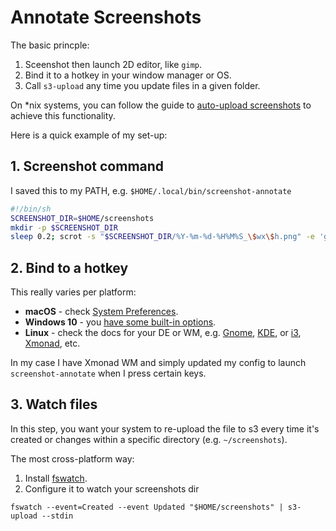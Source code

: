 # Annotate Screenshots

The basic princple:

1. Sceenshot then launch 2D editor, like `gimp`.
2. Bind it to a hotkey in your window manager or OS.
3. Call `s3-upload` any time you update files in a given folder.

On *nix systems, you can follow the guide to [auto-upload screenshots](auto-upload-screenshots.md) to achieve this functionality.

Here is a quick example of my set-up:

## 1. Screenshot command

I saved this to my PATH, e.g. `$HOME/.local/bin/screenshot-annotate`

```sh
#!/bin/sh
SCREENSHOT_DIR=$HOME/screenshots
mkdir -p $SCREENSHOT_DIR
sleep 0.2; scrot -s "$SCREENSHOT_DIR/%Y-%m-%d-%H%M%S_\$wx\$h.png" -e 'gimp $f'
```

## 2. Bind to a hotkey

This really varies per platform:

* **macOS** - check [System Preferences](https://support.apple.com/guide/mac-help/create-keyboard-shortcuts-for-apps-mchlp2271/mac).
* **Windows 10** - you [have some built-in options](https://www.laptopmag.com/articles/create-keyboard-shortcuts-windows-10).
* **Linux** - check the docs for your DE or WM, e.g. [Gnome](https://help.gnome.org/users/gnome-help/stable/keyboard-shortcuts-set.html.en), [KDE](https://docs.kde.org/trunk5/en/kde-workspace/kcontrol/khotkeys/index.html), or [i3](https://i3wm.org/docs/userguide.html), [Xmonad](https://github.com/xmonad/xmonad/blob/bb13853929f8f6fc59b526bcc10631e1bac309ad/src/XMonad/Config.hs#L189), etc.

In my case I have Xmonad WM and simply updated my config to launch `screenshot-annotate` when I press certain keys.


## 3. Watch files

In this step, you want your system to re-upload the file to s3 every time it's created or changes within a specific directory (e.g. `~/screenshots`).

The most cross-platform way:

1. Install [fswatch](https://github.com/emcrisostomo/fswatch/blob/master/INSTALL).
2. Configure it to watch your screenshots dir

```
fswatch --event=Created --event Updated "$HOME/screenshots" | s3-upload --stdin
```
